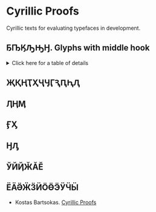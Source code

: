 # Cyrillic Proofs  
  
Cyrillic texts for evaluating typefaces in development. 
  
## ҔҦӃԠԢӇ. Glyphs with middle hook  
  
<details>
  <summary>Click here for a table of details</summary>  
    
| Code | Char | Image | Language |  
|:---- |:---- |:---- |:---- |  
| uni0494 | Ҕ | <img src="https://github.com/StefanPeev/Common-Serif/blob/main/images/uni0494_Ghe_With_Middle_Hook.png" width="150" /> | Abkhaz, Yakut |  
| uni04A6 | Ҧ | <img src="https://github.com/StefanPeev/Common-Serif/blob/main/images/uni04А6_Pe_With_Middle_Hook.png" width="150" /> | Abkhaz |  
| uni04C3 | Ӄ |  | Chukchi, Koryak, Alyutor, Itelmen, Yukaghir, Yupik, Aleut, Nivkh, Ket, Tofalar, Selkup |  
| uni0520 | Ԡ |  | Abkhaz, Chuvash |  
| uni0522 | Ԣ |  | Chuvash |  
</details>  
  
  
## ҖҚҢҬҲҶӋӶԆԤԦԮ  
## ӅӉӍ  
## ӺӼ  
## ӇԒ  
## ЎЙҊӁӐӖ  
## ЁӒӚӜӞӤӦӪӬӰӴӸ  
  
    
+ Kostas Bartsokas. [Cyrillic Proofs](https://github.com/kosbarts/Commissioner/tree/master/documentation/proofs/Cyrillic%20Proofs)  
  